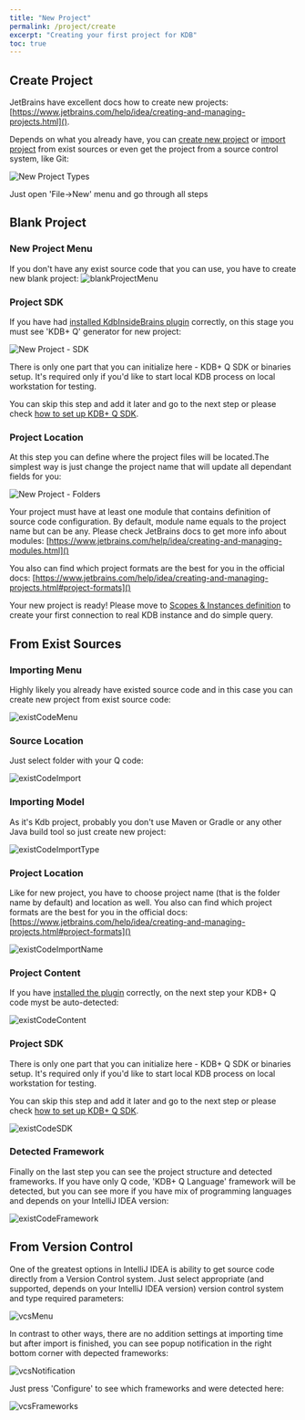 ```yaml
---
title: "New Project"
permalink: /project/create
excerpt: "Creating your first project for KDB"
toc: true
---
```


## Create Project

JetBrains have excellent docs how to create new
projects: [https://www.jetbrains.com/help/idea/creating-and-managing-projects.html]().

Depends on what you already have, you
can [create new project](https://www.jetbrains.com/help/idea/new-project-wizard.html) or
[import project](https://www.jetbrains.com/help/idea/new-project-wizard.html) from exist sources or even get the project
from a source control system, like Git:

![New Project Types](newProjectTypes.png)

Just open 'File->New' menu and go through all steps

## Blank Project

### New Project Menu

If you don't have any exist source code that you can use, you have to create new blank project:
![blankProjectMenu](blankProjectMenu.png)

### Project SDK

If you have had [installed KdbInsideBrains plugin](/project/start#plugin-installation) correctly, on this stage
you must see 'KDB+ Q' generator for new project:

![New Project - SDK](newProjectStep1.png)

There is only one part that you can initialize here - KDB+ Q SDK or binaries setup. It's required only if you'd like to
start local KDB process on local workstation for testing.

You can skip this step and add it later and go to the next step or please
check [how to set up KDB+ Q SDK](/project/sdk).

### Project Location

At this step you can define where the project files will be located.The simplest way is just change the project name
that will update all dependant fields for you:

![New Project - Folders](newProjectStep2.png)

Your project must have at least one module that contains definition of source code configuration. By default, module
name equals to the project name but can be any. Please check JetBrains docs to get more info about
modules: [https://www.jetbrains.com/help/idea/creating-and-managing-modules.html]()

You also can find which project formats are the best for you in the official
docs: [https://www.jetbrains.com/help/idea/creating-and-managing-projects.html#project-formats]()

Your new project is ready! Please move to [Scopes & Instances definition](/features/scopes) to create your first
connection to real KDB instance and do simple query.

## From Exist Sources

### Importing Menu

Highly likely you already have existed source code and in this case you can create new project from exist source code:

![existCodeMenu](existCodeMenu.png)

### Source Location

Just select folder with your Q code:

![existCodeImport](existCodeImport.png)

### Importing Model

As it's Kdb project, probably you don't use Maven or Gradle or any other Java build tool so just create new project:

![existCodeImportType](existCodeImportType.png)

### Project Location

Like for new project, you have to choose project name (that is the folder name by default) and location as well. You
also can find which project formats are the best for you in the official
docs: [https://www.jetbrains.com/help/idea/creating-and-managing-projects.html#project-formats]()

![existCodeImportName](existCodeImportName.png)

### Project Content

If you have [installed the plugin](/project/start#plugin-installation) correctly, on the next step your KDB+ Q
code myst be auto-detected:

![existCodeContent](existCodeContent.png)

### Project SDK

There is only one part that you can initialize here - KDB+ Q SDK or binaries setup. It's required only if you'd like to
start local KDB process on local workstation for testing.

You can skip this step and add it later and go to the next step or please
check [how to set up KDB+ Q SDK](/project/sdk).

![existCodeSDK](existCodeSDK.png)

### Detected Framework

Finally on the last step you can see the project structure and detected frameworks. If you have only Q code, 'KDB+ Q
Language' framework will be detected, but you can see more if you have mix of programming languages and depends on your
IntelliJ IDEA version:

![existCodeFramework](existCodeFramework.png)

## From Version Control

One of the greatest options in IntelliJ IDEA is ability to get source code directly from a Version Control system.
Just select appropriate (and supported, depends on your IntelliJ IDEA version) version control system and type required
parameters:

![vcsMenu](vcsMenu.png)

In contrast to other ways, there are no addition settings at importing time but after import is finished, you can see
popup notification in the right bottom corner with depected frameworks:

![vcsNotification](vcsNotification.png)

Just press 'Configure' to see which frameworks and were detected here:

![vcsFrameworks](vcsFrameworks.png)